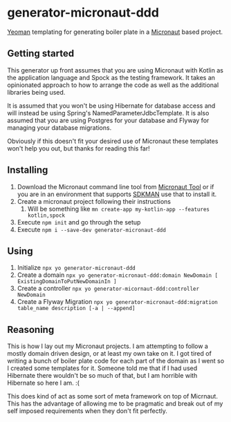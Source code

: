 # generator-micronaut-ddd
[Yeoman](https://yeoman.io/) templating for generating boiler plate in a [Micronaut](https://micronaut.io/) based project.

## Getting started
This generator up front assumes that you are using Micronaut with Kotlin as the application language and Spock as the
testing framework.  It takes an opinionated approach to how to arrange the code as well as the additional libraries
being used.

It is assumed that you won't be using Hibernate for database access and will instead be using Spring's
NamedParameterJdbcTemplate.  It is also assumed that you are using Postgres for your database and Flyway for managing
your database migrations.

Obviously if this doesn't fit your desired use of Micronaut these templates won't help you out, but thanks for reading
this far!

## Installing
1. Download the Micronaut command line tool from [Micronaut Tool](https://micronaut.io/download.html) or if you are in
   an environment that supports [SDKMAN](http://sdkman.io/) use that to install it.
2. Create a micronaut project following their instructions
   1. Will be something like `mn create-app my-kotlin-app --features kotlin,spock` 
3. Execute `npm init` and go through the setup
4. Execute `npm i --save-dev generator-micronaut-ddd`

## Using
1. Initialize `npx yo generator-micronaut-ddd`
2. Create a domain `npx yo generator-micronaut-ddd:domain NewDomain [ ExistingDomainToPutNewDomainIn ]`
3. Create a controller `npx yo generator-micornaut-ddd:controller NewDomain`
4. Create a Flyway Migration `npx yo generator-micronaut-ddd:migration table_name description [-a | --append]`

## Reasoning
This is how I lay out my Micronaut projects.  I am attempting to follow a mostly domain driven design, or at least my
own take on it.  I got tired of writing a bunch of boiler plate code for each part of the domain as I went so I created
some templates for it. Someone told me that if I had used Hibernate there wouldn't be so much of that, but I am horrible
with Hibernate so here I am. :(

This does kind of act as some sort of meta framework on top of Micrnaut.  This has the advantage of allowing me to 
be pragmatic and break out of my self imposed requirements when they don't fit perfectly.
